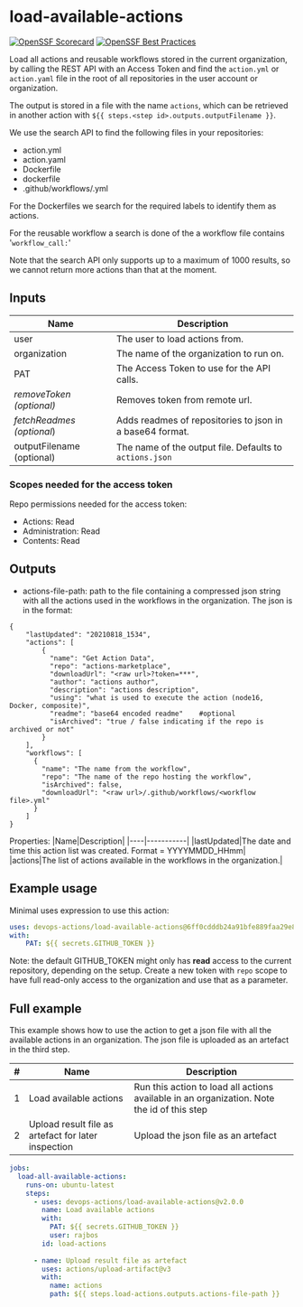 # load-available-actions

[![OpenSSF Scorecard](https://api.securityscorecards.dev/projects/github.com/devops-actions/load-available-actions/badge)](https://api.securityscorecards.dev/projects/github.com/devops-actions/load-available-actions) [![OpenSSF Best Practices](https://bestpractices.coreinfrastructure.org/projects/6813/badge)](https://bestpractices.coreinfrastructure.org/projects/6813)

Load all actions and reusable workflows stored in the current organization, by calling the REST API with an  Access Token and find the `action.yml` or `action.yaml` file in the root of all repositories in the user account or organization.

The output is stored in a file with the name `actions`, which can be retrieved in another action with `${{ steps.<step id>.outputs.outputFilename }}`.

We use the search API to find the following files in your repositories:

- action.yml
- action.yaml
- Dockerfile
- dockerfile
- .github/workflows/<workflow file>.yml

For the Dockerfiles we search for the required labels to identify them as actions.

For the reusable workflow a search is done of the a workflow file contains '`workflow_call:`'

Note that the search API only supports up to a maximum of 1000 results, so we cannot return more actions than that at the moment.

## Inputs

|Name|Description|
|---|---|
|user|The user to load actions from.|
|organization|The name of the organization to run on.|
|PAT|The Access Token to use for the API calls.|
|_removeToken (optional)_|Removes token from remote url.|
|_fetchReadmes (optional_)|Adds readmes of repositories to json in a base64 format.|
|outputFilename (optional)|The name of the output file. Defaults to `actions.json`|

### Scopes needed for the access token

Repo permissions needed for the access token:

- Actions: Read
- Administration: Read
- Contents: Read

## Outputs

- actions-file-path: path to the file containing a compressed json string with all the actions used in the workflows in the organization. The json is in the format:

```language:json
{
    "lastUpdated": "20210818_1534",
    "actions": [
        {
          "name": "Get Action Data",
          "repo": "actions-marketplace",
          "downloadUrl": "<raw url>?token=***",
          "author": "actions author",
          "description": "actions description",
          "using": "what is used to execute the action (node16, Docker, composite)",
          "readme": "base64 encoded readme"    #optional
          "isArchived": "true / false indicating if the repo is archived or not"
        }
    ],
    "workflows": [
      {
        "name": "The name from the workflow",
        "repo": "The name of the repo hosting the workflow",
        "isArchived": false,
        "downloadUrl": "<raw url>/.github/workflows/<workflow file>.yml"
      }
    ]
}
```

Properties:
|Name|Description|
|----|-----------|
|lastUpdated|The date and time this action list was created. Format = YYYYMMDD_HHmm|
|actions|The list of actions available in the workflows in the organization.|

## Example usage

Minimal uses expression to use this action:

``` yaml
uses: devops-actions/load-available-actions@6ff0cdddb24a91bfe889faa29e8d7a97e521f2c3 # v1.2.23`
with: 
    PAT: ${{ secrets.GITHUB_TOKEN }}
```

Note: the default GITHUB_TOKEN might only has **read** access to the current repository, depending on the setup. Create a new token with `repo` scope to have full read-only access to the organization and use that as a parameter.

## Full example

This example shows how to use the action to get a json file with all the available actions in an organization. The json file is uploaded as an artefact in the third step.

|#|Name|Description|
|---|---|---|
|1|Load available actions|Run this action to load all actions available in an organization. Note the id of this step|
|2|Upload result file as artefact for later inspection|Upload the json file as an artefact|

``` yaml
jobs:
  load-all-available-actions:
    runs-on: ubuntu-latest
    steps: 
      - uses: devops-actions/load-available-actions@v2.0.0
        name: Load available actions
        with: 
          PAT: ${{ secrets.GITHUB_TOKEN }}
          user: rajbos
        id: load-actions
            
      - name: Upload result file as artefact
        uses: actions/upload-artifact@v3
        with: 
          name: actions
          path: ${{ steps.load-actions.outputs.actions-file-path }}
```

